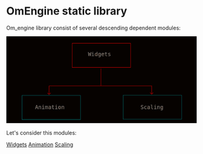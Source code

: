 # ﻿OmEngine static library

Om_engine library consist of several descending dependent modules:

<img src='https://github.com/OrdinaryMind/om_engine/blob/om_engine_v_1_0/examples/library_structure.png'>

Let's consider this modules:

[Widgets](https://github.com/OrdinaryMind/om_engine/blob/om_engine_v_1_0/third_party/animation.md)
[Animation](https://github.com/OrdinaryMind/om_engine/blob/om_engine_v_1_0/third_party/animation.md)
[Scaling](https://github.com/OrdinaryMind/om_engine/blob/om_engine_v_1_0/third_party/animation.md)